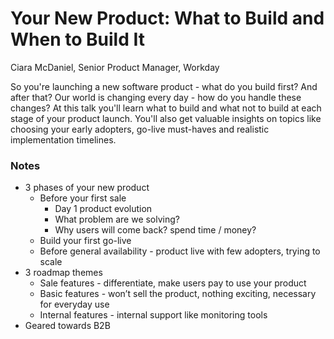 # Your New Product: What to Build and When to Build It

Ciara McDaniel, Senior Product Manager, Workday

So you're launching a new software product - what do you build first? And after that? Our world is changing every day - how do you handle these changes? At this talk you'll learn what to build and what not to build at each stage of your product launch. You'll also get valuable insights on topics like choosing your early adopters, go-live must-haves and realistic implementation timelines.

### Notes
* 3 phases of your new product
  * Before your first sale
    * Day 1 product evolution
    * What problem are we solving?
    * Why users will come back? spend time / money?
  * Build your first go-live
  * Before general availability - product live with few adopters, trying to scale
* 3 roadmap themes
  * Sale features - differentiate, make users pay to use your product
  * Basic features - won’t sell the product, nothing exciting, necessary for everyday use
  * Internal features - internal support like monitoring tools
* Geared towards B2B
